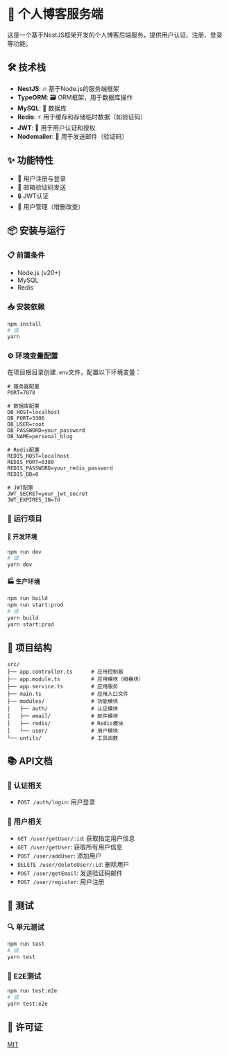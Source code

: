 # 🚀 个人博客服务端

这是一个基于NestJS框架开发的个人博客后端服务，提供用户认证、注册、登录等功能。

## 🛠️ 技术栈

- **NestJS**: 🔥 基于Node.js的服务端框架
- **TypeORM**: 🗃️ ORM框架，用于数据库操作
- **MySQL**: 💾 数据库
- **Redis**: ⚡ 用于缓存和存储临时数据（如验证码）
- **JWT**: 🔐 用于用户认证和授权
- **Nodemailer**: 📧 用于发送邮件（验证码）

## ✨ 功能特性

- 👤 用户注册与登录
- 📩 邮箱验证码发送
- 🔒 JWT认证
- 👥 用户管理（增删改查）

## 📦 安装与运行

### 📋 前置条件

- Node.js (v20+)
- MySQL
- Redis

### 📥 安装依赖

```bash
npm install
# 或
yarn
```

### ⚙️ 环境变量配置

在项目根目录创建`.env`文件，配置以下环境变量：

```
# 服务器配置
PORT=7878

# 数据库配置
DB_HOST=localhost
DB_PORT=3306
DB_USER=root
DB_PASSWORD=your_password
DB_NAME=personal_blog

# Redis配置
REDIS_HOST=localhost
REDIS_PORT=6380
REDIS_PASSWORD=your_redis_password
REDIS_DB=0

# JWT配置
JWT_SECRET=your_jwt_secret
JWT_EXPIRES_IN=7d
```

### 🚀 运行项目

#### 🔧 开发环境

```bash
npm run dev
# 或
yarn dev
```

#### 🏭 生产环境

```bash
npm run build
npm run start:prod
# 或
yarn build
yarn start:prod
```

## 📁 项目结构

```
src/
├── app.controller.ts      # 应用控制器
├── app.module.ts          # 应用模块（根模块）
├── app.service.ts         # 应用服务
├── main.ts                # 应用入口文件
├── modules/               # 功能模块
│   ├── auth/              # 认证模块
│   ├── email/             # 邮件模块
│   ├── redis/             # Redis模块
│   └── user/              # 用户模块
└── untils/                # 工具函数
```

## 📚 API文档

### 🔐 认证相关

- `POST /auth/login`: 用户登录

### 👤 用户相关

- `GET /user/getUser/:id`: 获取指定用户信息
- `GET /user/getUser`: 获取所有用户信息
- `POST /user/addUser`: 添加用户
- `DELETE /user/deleteUser/:id`: 删除用户
- `POST /user/getEmail`: 发送验证码邮件
- `POST /user/register`: 用户注册

## 🧪 测试

### 🔍 单元测试

```bash
npm run test
# 或
yarn test
```

### 🔬 E2E测试

```bash
npm run test:e2e
# 或
yarn test:e2e
```

## 📄 许可证

[MIT](LICENSE)